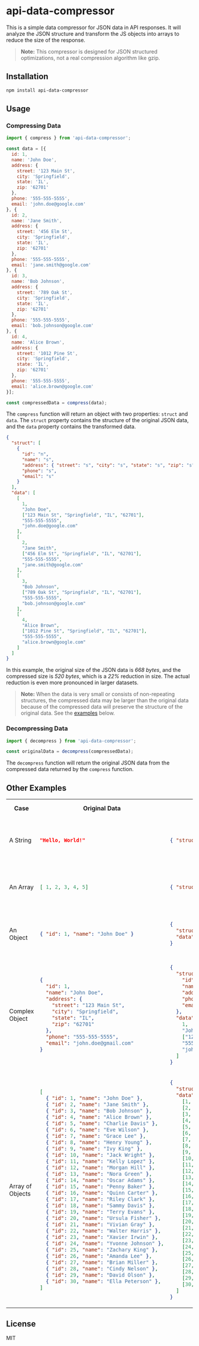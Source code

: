# api-data-compressor

This is a simple data compressor for JSON data in API responses. It will analyze the JSON structure and transform the JS objects into arrays to reduce the size of the response.

> **Note:** This compressor is designed for JSON structured optimizations, not a real compression algorithm like gzip.

## Installation

```bash
npm install api-data-compressor
```

## Usage

### Compressing Data

```javascript
import { compress } from 'api-data-compressor';

const data = [{
  id: 1,
  name: 'John Doe',
  address: {
    street: '123 Main St',
    city: 'Springfield',
    state: 'IL',
    zip: '62701'
  },
  phone: '555-555-5555',
  email: 'john.doe@google.com'
}, {
  id: 2,
  name: 'Jane Smith',
  address: {
    street: '456 Elm St',
    city: 'Springfield',
    state: 'IL',
    zip: '62701'
  },
  phone: '555-555-5555',
  email: 'jane.smith@google.com'
}, {
  id: 3,
  name: 'Bob Johnson',
  address: {
    street: '789 Oak St',
    city: 'Springfield',
    state: 'IL',
    zip: '62701'
  },
  phone: '555-555-5555',
  email: 'bob.johnson@google.com'
}, {
  id: 4,
  name: 'Alice Brown',
  address: {
    street: '1012 Pine St',
    city: 'Springfield',
    state: 'IL',
    zip: '62701'
  },
  phone: '555-555-5555',
  email: 'alice.brown@google.com'
}];

const compressedData = compress(data);
```

The `compress` function will return an object with two properties: `struct` and `data`. The `struct` property contains the structure of the original JSON data, and the `data` property contains the transformed data.

```json
{
  "struct": [
    {
      "id": "n",
      "name": "s",
      "address": { "street": "s", "city": "s", "state": "s", "zip": "s" },
      "phone": "s",
      "email": "s"
    }
  ],
  "data": [
    [
      1,
      "John Doe",
      ["123 Main St", "Springfield", "IL", "62701"],
      "555-555-5555",
      "john.doe@google.com"
    ],
    [
      2,
      "Jane Smith",
      ["456 Elm St", "Springfield", "IL", "62701"],
      "555-555-5555",
      "jane.smith@google.com"
    ],
    [
      3,
      "Bob Johnson",
      ["789 Oak St", "Springfield", "IL", "62701"],
      "555-555-5555",
      "bob.johnson@google.com"
    ],
    [
      4,
      "Alice Brown",
      ["1012 Pine St", "Springfield", "IL", "62701"],
      "555-555-5555",
      "alice.brown@google.com"
    ]
  ]
}
```

In this example, the original size of the JSON data is _668 bytes_, and the compressed size is _520 bytes_, which is a _22%_ reduction in size. The actual reduction is even more pronounced in larger datasets.

> **Note:** When the data is very small or consists of non-repeating structures, the compressed data may be larger than the original data because of the compressed data will preserve the structure of the original data. See the [examples](#other-examples) below.

### Decompressing Data

```javascript
import { decompress } from 'api-data-compressor';

const originalData = decompress(compressedData);
```

The `decompress` function will return the original JSON data from the compressed data returned by the `compress` function.

## Other Examples

<table>
<tr>
  <th>Case</th>
  <th>Original Data</th>
  <th>Compressed Data</th>
  <th>Compression Ratio</th>
</tr>
<tr>
  <td>A String</td>
  <td>

```json
"Hello, World!"
```

  </td>
  <td>

```json
{ "struct": "s", "data": "Hello, World!" }
```

  </td>
  <td>
  Original: 15 bytes<br>
  Compressed: 37 bytes<br>
  Ratio: 246.67%
  </td>
</tr>
<tr>
  <td>An Array</td>
  <td>

```json
[ 1, 2, 3, 4, 5]
```

  </td>
  <td>

```json
{ "struct": ["n"], "data": [1, 2, 3, 4, 5] }
```
  </td>
  <td>
  Original: 11 bytes<br>
  Compressed: 35 bytes<br>
  Ratio: 218.18%
  </td>
</tr>
<tr>
  <td>An Object</td>
  <td>

```json
{ "id": 1, "name": "John Doe" }
```

  </td>
  <td>

```json
{
  "struct": { "id": "n", "name": "s" },
  "data": [1, "John Doe"]
}
```

  </td>
  <td>
  Original: 26 bytes<br>
  Compressed: 54 bytes<br>
  Ratio: 207.69%
  </td>
</tr>
<tr>
  <td>Complex Object</td>
  <td>

```json
{
  "id": 1,
  "name": "John Doe",
  "address": {
    "street": "123 Main St",
    "city": "Springfield",
    "state": "IL",
    "zip": "62701"
  },
  "phone": "555-555-5555",
  "email": "john.doe@gmail.com"
}
```

  </td>
  <td>

```json
{
  "struct": {
    "id": "n",
    "name": "s",
    "address": { "street": "s", "city": "s", "state": "s", "zip": "s" },
    "phone": "s",
    "email": "s"
  },
  "data": [
    1,
    "John Doe",
    ["123 Main St", "Springfield", "IL", "62701"],
    "555-555-5555",
    "john.doe@gmail.com"
  ]
}
```

  </td>
  <td>
    Original: 161 bytes<br>
    Compressed: 215 bytes<br>
    Ratio: 133.54%
  </td>
</tr>
<tr>
  <td>Array of Objects</td>
  <td>

```json
[
  { "id": 1, "name": "John Doe" },
  { "id": 2, "name": "Jane Smith" },
  { "id": 3, "name": "Bob Johnson" },
  { "id": 4, "name": "Alice Brown" },
  { "id": 5, "name": "Charlie Davis" },
  { "id": 6, "name": "Eve Wilson" },
  { "id": 7, "name": "Grace Lee" },
  { "id": 8, "name": "Henry Young" },
  { "id": 9, "name": "Ivy King" },
  { "id": 10, "name": "Jack Wright" },
  { "id": 11, "name": "Kelly Lopez" },
  { "id": 12, "name": "Morgan Hill" },
  { "id": 13, "name": "Nora Green" },
  { "id": 14, "name": "Oscar Adams" },
  { "id": 15, "name": "Penny Baker" },
  { "id": 16, "name": "Quinn Carter" },
  { "id": 17, "name": "Riley Clark" },
  { "id": 18, "name": "Sammy Davis" },
  { "id": 19, "name": "Terry Evans" },
  { "id": 20, "name": "Ursula Fisher" },
  { "id": 21, "name": "Vivian Gray" },
  { "id": 22, "name": "Walter Harris" },
  { "id": 23, "name": "Xavier Irwin" },
  { "id": 24, "name": "Yvonne Johnson" },
  { "id": 25, "name": "Zachary King" },
  { "id": 26, "name": "Amanda Lee" },
  { "id": 27, "name": "Brian Miller" },
  { "id": 28, "name": "Cindy Nelson" },
  { "id": 29, "name": "David Olson" },
  { "id": 30, "name": "Ella Peterson" },
]
```

  </td>
  <td>

```json
{
  "struct": [{ "id": "n", "name": "s" }],
  "data": [
    [1, "John Doe"],
    [2, "Jane Smith"],
    [3, "Bob Johnson"],
    [4, "Alice Brown"],
    [5, "Charlie Davis"],
    [6, "Eve Wilson"],
    [7, "Grace Lee"],
    [8, "Henry Young"],
    [9, "Ivy King"],
    [10, "Jack Wright"],
    [11, "Kelly Lopez"],
    [12, "Morgan Hill"],
    [13, "Nora Green"],
    [14, "Oscar Adams"],
    [15, "Penny Baker"],
    [16, "Quinn Carter"],
    [17, "Riley Clark"],
    [18, "Sammy Davis"],
    [19, "Terry Evans"],
    [20, "Ursula Fisher"],
    [21, "Vivian Gray"],
    [22, "Walter Harris"],
    [23, "Xavier Irwin"],
    [24, "Yvonne Johnson"],
    [25, "Zachary King"],
    [26, "Amanda Lee"],
    [27, "Brian Miller"],
    [28, "Cindy Nelson"],
    [29, "David Olson"],
    [30, "Ella Peterson"]
  ]
}

```

  </td>
  <td>
    Original: 926 bytes<br>
    Compressed: 608 bytes<br>
    Ratio: 65.66%
  </td>
</tr>
</table>

## License
MIT
